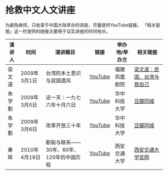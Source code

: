 # 抢救中文人文讲座

为避免麻烦，只收录于中国大陆举办的讲座，尽量提供YouTube链接。
「相关链接」这一栏提供的链接主要用于证实讲座的时间地点。

演讲人  | 时间        |  演讲题目 | 链接 | 举办地/举办方 | 相关链接
--- | --- |  --- | --- | --- | --- 
梁文道  | 2009年3月1日 | 台湾的本土意识与民国遗风 | [YouTube](https://www.youtube.com/watch?v=5ZLK5nCPEXU) | 福建凤凰剧院 | [梁文道：民国、台湾与我自己](http://liangwendao.org/archives/1504)
朱学勤  | 2009年3月5日 | 这一天：一九七六年十月六日 | [YouTube](https://www.youtube.com/watch?v=C3lj1hmhvS4&t) | 华中科技大学 | [豆瓣同城](https://www.douban.com/event/10544040/)
朱学勤 | 2009年3月6日 | 改革开放三十年 | [YouTube](https://www.youtube.com/watch?v=jIh0P4VHW-Q)  | 华中科技大学 | [豆瓣同城](https://www.douban.com/event/10544040/)
秦晖  | 2010年4月19日 | 断裂与联系——30年、60年、120年的中国历程 | [YouTube](https://www.youtube.com/watch?v=AXVQkAeIHGA)  | 西安交通大学 | [西安交通大学官网](http://xsc.xjtu.edu.cn/info/1046/9018.htm) 
